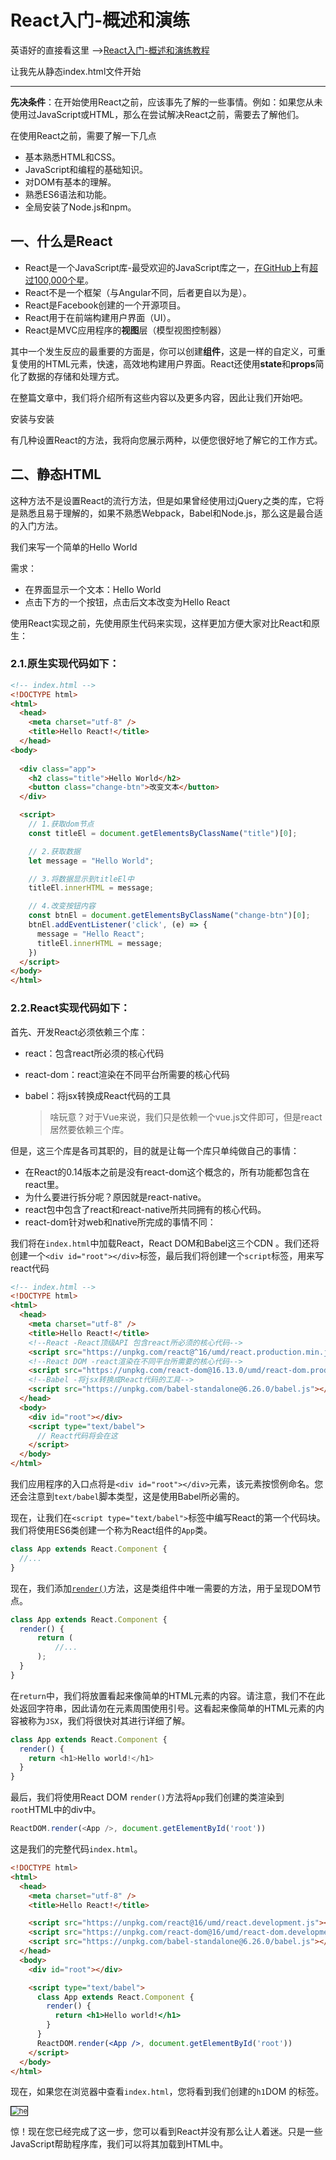# React入门-概述和演练

英语好的直接看这里 -->[React入门-概述和演练教程](https://www.taniarascia.com/getting-started-with-react/)

让我先从静态index.html文件开始

---

**先决条件**：在开始使用React之前，应该事先了解的一些事情。例如：如果您从未使用过JavaScript或HTML，那么在尝试解决React之前，需要去了解他们。

在使用React之前，需要了解一下几点

- 基本熟悉HTML和CSS。
- JavaScript和编程的基础知识。
- 对DOM有基本的理解。
- 熟悉ES6语法和功能。
- 全局安装了Node.js和npm。

## 一、什么是React

- React是一个JavaScript库-最受欢迎的JavaScript库之一，[在GitHub上](https://github.com/facebook/react)有[超过100,000个星](https://github.com/facebook/react)。
- React不是一个框架（与Angular不同，后者更自以为是）。
- React是Facebook创建的一个开源项目。
- React用于在前端构建用户界面（UI）。
- React是MVC应用程序的**视图**层（模型视图控制器）

其中一个发生反应的最重要的方面是，你可以创建**组件**，这是一样的自定义，可重复使用的HTML元素，快速，高效地构建用户界面。React还使用**state**和**props**简化了数据的存储和处理方式。

在整篇文章中，我们将介绍所有这些内容以及更多内容，因此让我们开始吧。

安装与安装

有几种设置React的方法，我将向您展示两种，以便您很好地了解它的工作方式。

## 二、静态HTML

这种方法不是设置React的流行方法，但是如果曾经使用过jQuery之类的库，它将是熟悉且易于理解的，如果不熟悉Webpack，Babel和Node.js，那么这是最合适的入门方法。		

我们来写一个简单的Hello World

需求：

- 在界面显示一个文本：Hello World
- 点击下方的一个按钮，点击后文本改变为Hello React

使用React实现之前，先使用原生代码来实现，这样更加方便大家对比React和原生：

### 2.1.原生实现代码如下：

```html
<!-- index.html -->
<!DOCTYPE html>
<html>
  <head>
    <meta charset="utf-8" />
    <title>Hello React!</title>
  </head>
<body>
  
  <div class="app">
    <h2 class="title">Hello World</h2>
    <button class="change-btn">改变文本</button>
  </div>

  <script>
    // 1.获取dom节点
    const titleEl = document.getElementsByClassName("title")[0];

    // 2.获取数据
    let message = "Hello World";

    // 3.将数据显示到titleEl中
    titleEl.innerHTML = message;

    // 4.改变按钮内容
    const btnEl = document.getElementsByClassName("change-btn")[0];
    btnEl.addEventListener('click', (e) => {
      message = "Hello React";
      titleEl.innerHTML = message;
    })
  </script>
</body>
</html>
```

### 2.2.React实现代码如下：

首先、开发React必须依赖三个库：

- react：包含react所必须的核心代码

- react-dom：react渲染在不同平台所需要的核心代码

- babel：将jsx转换成React代码的工具

  > 啥玩意？对于Vue来说，我们只是依赖一个vue.js文件即可，但是react居然要依赖三个库。

但是，这三个库是各司其职的，目的就是让每一个库只单纯做自己的事情：

- 在React的0.14版本之前是没有react-dom这个概念的，所有功能都包含在react里。
- 为什么要进行拆分呢？原因就是react-native。
- react包中包含了react和react-native所共同拥有的核心代码。
- react-dom针对web和native所完成的事情不同：

我们将在`index.html`中加载React，React DOM和Babel这三个CDN 。我们还将创建一个`<div id="root"></div>`标签，最后我们将创建一个`script`标签，用来写react代码

```HTML
<!-- index.html -->
<!DOCTYPE html>
<html>
  <head>
    <meta charset="utf-8" />
    <title>Hello React!</title>
    <!--React -React顶级API 包含react所必须的核心代码-->
    <script src="https://unpkg.com/react@^16/umd/react.production.min.js"></script>
    <!--React DOM -react渲染在不同平台所需要的核心代码-->
    <script src="https://unpkg.com/react-dom@16.13.0/umd/react-dom.production.min.js"></script>
    <!--Babel -将jsx转换成React代码的工具-->
    <script src="https://unpkg.com/babel-standalone@6.26.0/babel.js"></script>
  </head>
  <body>
    <div id="root"></div>
    <script type="text/babel">
      // React代码将会在这
    </script>
  </body>
</html>
```

我们应用程序的入口点将是`<div id="root"></div>`元素，该元素按惯例命名。您还会注意到`text/babel`脚本类型，这是使用Babel所必需的。

现在，让我们在`<script type="text/babel">`标签中编写React的第一个代码块。我们将使用ES6类创建一个称为React组件的`App`类。

```js
class App extends React.Component {
  //...
}
```

现在，我们添加[`render()`](https://reactjs.org/docs/react-component.html#render)方法，这是类组件中唯一需要的方法，用于呈现DOM节点。

```js
class App extends React.Component {
  render() {
      return (
          //...
      );
  }
}
```

在`return`中，我们将放置看起来像简单的HTML元素的内容。请注意，我们不在此处返回字符串，因此请勿在元素周围使用引号。这看起来像简单的HTML元素的内容被称为`JSX`，我们将很快对其进行详细了解。

```js + react
class App extends React.Component {
  render() {
    return <h1>Hello world!</h1>
  }
}
```

最后，我们将使用React DOM `render()`方法将`App`我们创建的类渲染到`root`HTML中的div中。

```js
ReactDOM.render(<App />, document.getElementById('root'))
```

这是我们的完整代码`index.html`。

```html
<!DOCTYPE html>
<html>
  <head>
    <meta charset="utf-8" />
    <title>Hello React!</title>

    <script src="https://unpkg.com/react@16/umd/react.development.js"></script>
    <script src="https://unpkg.com/react-dom@16/umd/react-dom.development.js"></script>
    <script src="https://unpkg.com/babel-standalone@6.26.0/babel.js"></script>
  </head>
  <body>
    <div id="root"></div>

    <script type="text/babel">
      class App extends React.Component {
        render() {
          return <h1>Hello world!</h1>
        }
      }
      ReactDOM.render(<App />, document.getElementById('root'))
    </script>
  </body>
</html>
```

现在，如果您在浏览器中查看`index.html`，您将看到我们创建的`h1`DOM 的标签。

<img src="images/01-helloWorld.png" alt="he" style="zoom:80%;border:1px solid black" />

惊！现在您已经完成了这一步，您可以看到React并没有那么让人着迷。只是一些JavaScript帮助程序库，我们可以将其加载到HTML中。
